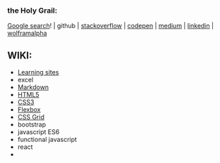 ### the Holy Grail:

[Google search]([www.GOOGLE.com)! | github | [stackoverflow](https://stackoverflow.com) | [codepen](https://codepen.io/) | [medium](https://medium.com/) | [linkedin](https://ro.linkedin.com/) | [wolframalpha](https://www.wolframalpha.com/)

## WIKI:

* [Learning sites](https://github.com/cnedelcu/testing1234/wiki/learning-sites)
* excel
* [Markdown](https://github.com/cnedelcu/testing1234/wiki/Markdown)
* [HTML5](https://github.com/cnedelcu/testing1234/wiki/HTML5)
* [CSS3](https://github.com/cnedelcu/testing1234/wiki/CSS3)
* [Flexbox](https://github.com/cnedelcu/testing1234/wiki/Flexbox)
* [CSS Grid](https://github.com/cnedelcu/testing1234/wiki/CSS-Grid)
* bootstrap
* javascript ES6
* functional javascript
* react
* 
